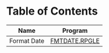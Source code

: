 # Table of Contents

| Name | Program |
|------|---------|
| Format Date | [FMTDATE.RPGLE](./Articles/2016-07-12%20Formatting%20Dates%20With%20SQL%2C%20Take%203/FMTDATE.RPGLE) |

